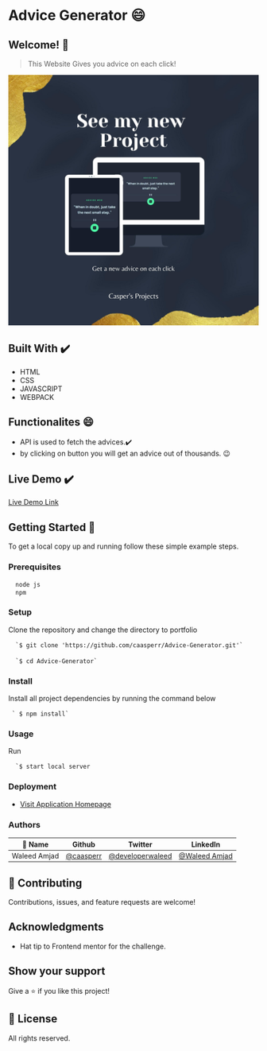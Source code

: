 # Advice Generator 😄

## Welcome! 👋

> This Website Gives you advice on each click!

<img src="./Screenshots/Project%20Showcase.jpg">                   

                              
## Built With ✔️

- HTML
- CSS
- JAVASCRIPT
- WEBPACK

## Functionalites 😄

- API is used to fetch the advices.✔️
- by clicking on button you will get an advice out of thousands. 😉
    

## Live Demo ✔️

[Live Demo Link](https://caasperr.github.io/Advice-Generator/)


## Getting Started 🙌

To get a local copy up and running follow these simple example steps.

### Prerequisites
```
  node js
  npm

```
### Setup
Clone the repository and change the directory to portfolio

``` 
  `$ git clone 'https://github.com/caasperr/Advice-Generator.git'`

  `$ cd Advice-Generator`

```

### Install
Install all project dependencies by running the command below
 
``` 
 ` $ npm install`
```
### Usage

Run
``` 
  `$ start local server
```

### Deployment
- [Visit Application Homepage](http://localhost:8080)


### Authors

| 👤 Name | Github | Twitter | LinkedIn |
|------|--------|---------|----------|
|Waleed Amjad|[@caasperr](https://github.com/caasperr)|[@developerwaleed](https://twitter.com/developerwaleed)|[@Waleed Amjad](https://www.linkedin.com/in/waleed-amjad-51930014a/)|

## 🤝 Contributing

Contributions, issues, and feature requests are welcome!

## Acknowledgments

- Hat tip to Frontend mentor for the challenge.

## Show your support

Give a ⭐️ if you like this project!


## 📝 License

All rights reserved.
